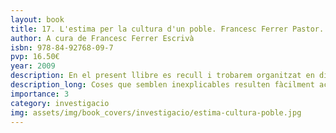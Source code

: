 ```yaml
---
layout: book
title: 17. L'estima per la cultura d'un poble. Francesc Ferrer Pastor.
author: A cura de Francesc Ferrer Escrivà
isbn: 978-84-92768-09-7
pvp: 16.50€
year: 2009
description: En el present llibre es recull i trobarem organitzat en diverses seccions els treballs publicats al llarg dels llibres de festes del seu poble. de 1975 fins l'any 2000.
description_long: Coses que semblen inexplicables resulten fàcilment aclarides amb les contarelles que la saviesa popular trama. I per què els gossos en certa funció fisiològica alcen una de les potes posteriors, la tradició humorística del nostre poble ens n'ha tramés una que ens obliga, en conèixer-la, a admirar-se'n i dir, puix és veritat, caram! Ací la tens.
importance: 3
category: investigacio
img: assets/img/book_covers/investigacio/estima-cultura-poble.jpg
---
```

